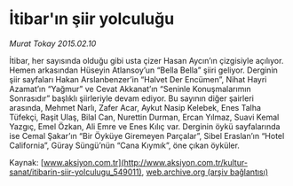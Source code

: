 # İtibar'ın şiir yolculuğu

*Murat Tokay 2015.02.10*

<div class="pNewsDetailMainContent" itemprop="articleBody">
 <p>
  İtibar, her sayısında olduğu gibi usta çizer Hasan Aycın’ın çizgisiyle açılıyor. Hemen arkasından Hüseyin Atlansoy’un “Bella Bella” şiiri geliyor. Derginin şiir sayfaları Hakan Arslanbenzer’in “Halvet Der Encümen”, Nihat Hayri Azamat’ın “Yağmur” ve Cevat Akkanat’ın “Seninle Konuşmalarımın Sonrasıdır” başlıklı şiirleriyle devam ediyor. Bu sayının diğer şairleri arasında, Mehmet Narlı, Zafer Acar, Aykut Nasip Kelebek, Enes Talha Tüfekçi, Raşit Ulaş, Bilal Can, Nurettin Durman, Ercan Yılmaz, Suavi Kemal Yazgıç, Emel Özkan, Ali Emre ve Enes Kılıç var. Derginin öykü sayfalarında ise Cemal Şakar’ın “Bir Öyküye Giremeyen Parçalar”, Sibel Eraslan’ın “Hotel California”, Güray Süngü’nün “Cana Kıymık”, öne çıkan öyküler.
 </p>
</div>


Kaynak: [www.aksiyon.com.tr](http://www.aksiyon.com.tr/kultur-sanat/itibarin-siir-yolculugu_549011), [web.archive.org (arşiv bağlantısı)](http://web.archive.org/web/20150729065706/http://www.aksiyon.com.tr/kultur-sanat/itibarin-siir-yolculugu_549011)
